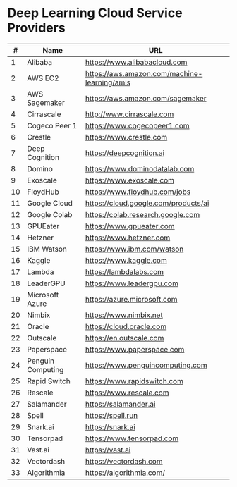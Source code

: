 # Deep Learning Cloud Service Providers

| #  | Name | URL |
| ------------- | ------------- | ------------- |
1	|	Alibaba	|	https://www.alibabacloud.com
2	|	AWS EC2	|	https://aws.amazon.com/machine-learning/amis
3	|	AWS Sagemaker	|	https://aws.amazon.com/sagemaker
4	|	Cirrascale	|	http://www.cirrascale.com
5	|	Cogeco Peer 1	|	https://www.cogecopeer1.com
6	|	Crestle	|	https://www.crestle.com
7	|	Deep Cognition 	|	https://deepcognition.ai
8	|	Domino	|	https://www.dominodatalab.com
9	|	Exoscale	|	https://www.exoscale.com
10	|	FloydHub	|	https://www.floydhub.com/jobs
11	|	Google Cloud	|	https://cloud.google.com/products/ai
12	|	Google Colab	|	https://colab.research.google.com
13	|	GPUEater	|	https://www.gpueater.com
14	|	Hetzner 	|	https://www.hetzner.com
15	|	IBM Watson	|	https://www.ibm.com/watson
16	|	Kaggle	|	https://www.kaggle.com
17	|	Lambda	|	https://lambdalabs.com
18	|	LeaderGPU	|	https://www.leadergpu.com
19	|	Microsoft Azure	|	https://azure.microsoft.com
20	|	Nimbix	|	https://www.nimbix.net
21	|	Oracle	|	https://cloud.oracle.com
22	|	Outscale	|	https://en.outscale.com
23	|	Paperspace	|	https://www.paperspace.com
24	|	Penguin Computing	|	https://www.penguincomputing.com
25	|	Rapid Switch	|	https://www.rapidswitch.com
26	|	Rescale	|	https://www.rescale.com
27	|	Salamander	|	https://salamander.ai
28  |	Spell	|	https://spell.run
29	|	Snark.ai	|	https://snark.ai
30	|	Tensorpad	|	https://www.tensorpad.com
31	|	Vast.ai	|	https://vast.ai
32	|	Vectordash	|	https://vectordash.com
33  | Algorithmia | https://algorithmia.com/
